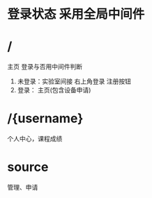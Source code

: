 # 登录状态 采用全局中间件


# / 
主页
登录与否用中间件判断
1. 未登录：实验室间接 右上角登录 注册按钮
2. 登录： 主页(包含设备申请)

# /{username}
个人中心，课程成绩

# source
管理、申请

# 